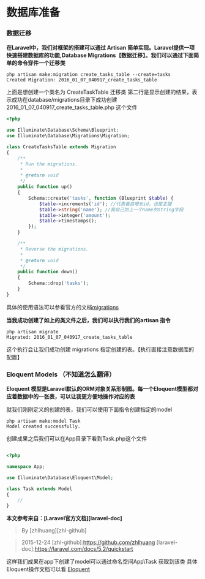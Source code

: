 数据库准备
===

### 数据迁移

**在Laravel中，我们对框架的搭建可以通过 Artisan 简单实现。Laravel提供一项快速搭建数据库的功能,Database Migrations【数据迁移】。我们可以通过下面简单的命令穿件一个迁移类**

```shell
php artisan make:migration create_tasks_table --create=tasks
Created Migration: 2016_01_07_040917_create_tasks_table

```
上面是想创建一个类名为 CreateTaskTable 迁移类
第二行是显示创建的结果，表示成功在database/migrations目录下成功创建2016_01_07_040917_create_tasks_table.php 这个文件

```php 
<?php

use Illuminate\Database\Schema\Blueprint;
use Illuminate\Database\Migrations\Migration;

class CreateTasksTable extends Migration
{
    /**
     * Run the migrations.
     *
     * @return void
     */
    public function up()
    {
        Schema::create('tasks', function (Blueprint $table) {
            $table->increments('id'); //代表着自增长id，也是主键
            $table->string('name'); //我自己加上一个name的string字段
            $table->integer('amount');
            $table->timestamps();
        });
    }

    /**
     * Reverse the migrations.
     *
     * @return void
     */
    public function down()
    {
        Schema::drop('tasks');
    }
}

```

具体的使用语法可以参看官方的文档[migrations][1]

**当我成功创建了如上的类文件之后，我们可以执行我们的artisan 指令**

```shell
php artisan migrate
Migrated: 2016_01_07_040917_create_tasks_table
```
这个执行会让我们成功创建 migrations 指定创建的表。【执行直接注意数据库的配置】



### Eloquent Models （不知道怎么翻译）

**Eloquent 模型是Laravel默认的ORM对象关系形制图。每一个Eloquent模型都对应着数据中的一张表，可以让我更方便地操作对应的表**

就我们刚刚定义的创建的表，我们可以使用下面指令创建指定的model

```shell
php artisan make:model Task
Model created successfully.
```
创建成果之后我们可以在App目录下看到Task.php这个文件

```php

<?php

namespace App;

use Illuminate\Database\Eloquent\Model;

class Task extends Model
{
    //
}

```


**本文参考来自：[Laravel官方文档][laravel-doc]**

> By [zhlhuang][zhl-github]

>2015-12-24
[zhl-github]:https://github.com/zhlhuang
[laravel-doc]:https://laravel.com/docs/5.2/quickstart

这样我们成果在app下创建了model可以通过命名空间App\Task 获取到该类
具体Eloquent操作文档可以看 [Eloquent][2]

[1]:https://laravel.com/docs/5.2/migrations
[2]:https://laravel.com/docs/5.2/eloquent
